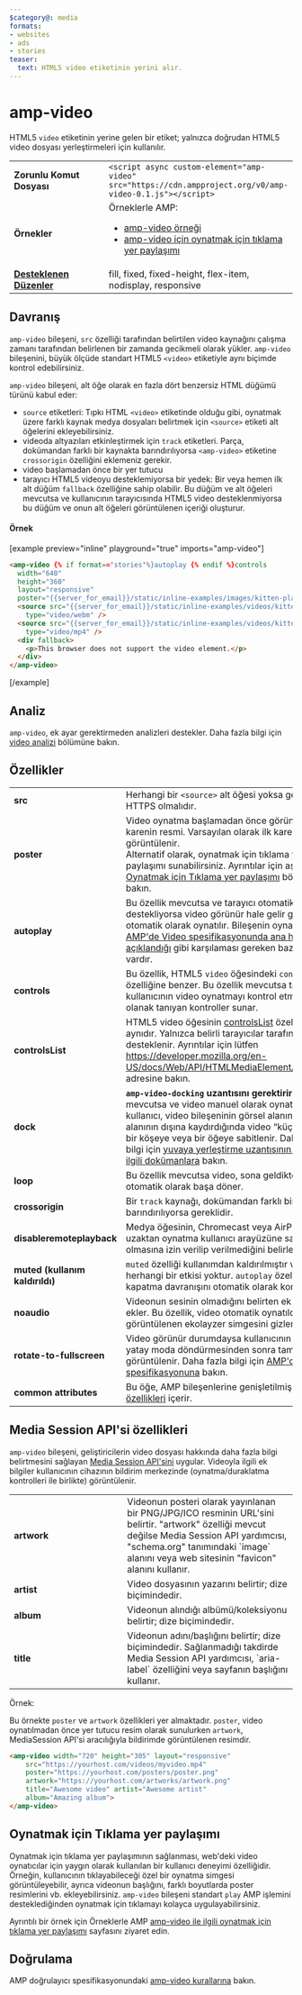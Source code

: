 ```yaml
---
$category@: media
formats:
- websites
- ads
- stories
teaser:
  text: HTML5 video etiketinin yerini alır.
---
```




<!--
       Copyright 2016 The AMP HTML Authors. All Rights Reserved.

       Licensed under the Apache License, Version 2.0 (the "License");
     you may not use this file except in compliance with the License.
     You may obtain a copy of the License at

     http://www.apache.org/licenses/LICENSE-2.0

     Unless required by applicable law or agreed to in writing, software
     distributed under the License is distributed on an "AS-IS" BASIS,
     WITHOUT WARRANTIES OR CONDITIONS OF ANY KIND, either express or implied.
     See the License for the specific language governing permissions and
     limitations under the License.
-->

# amp-video

HTML5 `video` etiketinin yerine gelen bir etiket; yalnızca doğrudan HTML5 video dosyası yerleştirmeleri için kullanılır.

<table>
  <tr>
    <td width="40%"><strong>Zorunlu Komut Dosyası</strong></td>
    <td><code>&lt;script async custom-element="amp-video" src="https://cdn.ampproject.org/v0/amp-video-0.1.js">&lt;/script></code></td>
  </tr>
  <tr>
    <td width="40%"><strong>Örnekler</strong></td>
    <td>Örneklerle AMP:<ul>
      <li><a href="https://ampbyexample.com/components/amp-video/">amp-video örneği</a></li>
      <li><a href="https://ampbyexample.com/advanced/click-to-play_overlay_for_amp-video/">amp-video için oynatmak için tıklama yer paylaşımı</a></li></ul></td>
    </tr>
    <tr>
      <td class="col-fourty"><strong><a href="https://www.ampproject.org/docs/guides/responsive/control_layout.html">Desteklenen Düzenler</a></strong></td>
      <td>fill, fixed, fixed-height, flex-item, nodisplay, responsive</td>
    </tr>
  </table>

## Davranış

`amp-video` bileşeni, `src` özelliği tarafından belirtilen video kaynağını çalışma zamanı tarafından belirlenen bir zamanda gecikmeli olarak yükler. `amp-video` bileşenini, büyük ölçüde standart HTML5 `<video>` etiketiyle aynı biçimde kontrol edebilirsiniz.

`amp-video` bileşeni, alt öğe olarak en fazla dört benzersiz HTML düğümü türünü kabul eder:

* `source` etiketleri: Tıpkı HTML `<video>` etiketinde olduğu gibi, oynatmak üzere farklı kaynak medya dosyaları belirtmek için `<source>` etiketi alt öğelerini ekleyebilirsiniz.
* videoda altyazıları etkinleştirmek için `track` etiketleri. Parça, dokümandan farklı bir kaynakta barındırılıyorsa `<amp-video>` etiketine `crossorigin` özelliğini eklemeniz gerekir.
* video başlamadan önce bir yer tutucu
* tarayıcı HTML5 videoyu desteklemiyorsa bir yedek: Bir veya hemen ilk alt düğüm `fallback` özelliğine sahip olabilir. Bu düğüm ve alt öğeleri mevcutsa ve kullanıcının tarayıcısında HTML5 video desteklenmiyorsa bu düğüm ve onun alt öğeleri görüntülenen içeriği oluşturur.

#### Örnek

[example preview="inline" playground="true" imports="amp-video"]
```html
<amp-video {% if format=='stories'%}autoplay {% endif %}controls
  width="640"
  height="360"
  layout="responsive"
  poster="{{server_for_email}}/static/inline-examples/images/kitten-playing.png">
  <source src="{{server_for_email}}/static/inline-examples/videos/kitten-playing.webm"
    type="video/webm" />
  <source src="{{server_for_email}}/static/inline-examples/videos/kitten-playing.mp4"
    type="video/mp4" />
  <div fallback>
    <p>This browser does not support the video element.</p>
  </div>
</amp-video>
```
[/example]

## Analiz

`amp-video`, ek ayar gerektirmeden analizleri destekler. Daha fazla bilgi için [video analizi](https://github.com/ampproject/amphtml/blob/master/extensions/amp-analytics/amp-video-analytics.md) bölümüne bakın.

## Özellikler

<table>
  <tr>
    <td width="40%"><strong>src</strong></td>
    <td>Herhangi bir <code>&lt;source&gt;</code> alt öğesi yoksa gereklidir. HTTPS olmalıdır.</td>
  </tr>
  <tr>
    <td width="40%"><strong>poster</strong></td>
    <td>Video oynatma başlamadan önce görüntülenecek karenin resmi. Varsayılan olarak ilk kare görüntülenir.
      <br>
        Alternatif olarak, oynatmak için tıklama yer paylaşımı sunabilirsiniz. Ayrıntılar için aşağıdaki <a href="#click-to-play-overlay">Oynatmak için Tıklama yer paylaşımı</a> bölümüne bakın.</td>
      </tr>
      <tr>
        <td width="40%"><strong>autoplay</strong></td>
        <td>Bu özellik mevcutsa ve tarayıcı otomatik oynatmayı destekliyorsa video görünür hale gelir gelmez otomatik olarak oynatılır. Bileşenin oynatılması için <a href="https://github.com/ampproject/amphtml/blob/master/spec/amp-video-interface.md#autoplay">AMP'de Video spesifikasyonunda ana hatlarıyla açıklandığı</a> gibi karşılaması gereken bazı koşullar vardır.</td>
      </tr>
      <tr>
        <td width="40%"><strong>controls</strong></td>
        <td>Bu özellik, HTML5 <code>video</code> öğesindeki <code>controls</code> özelliğine benzer. Bu özellik mevcutsa tarayıcı, kullanıcının video oynatmayı kontrol etmesine olanak tanıyan kontroller sunar.</td>
      </tr>
      <tr>
        <td width="40%"><strong>controlsList</strong></td>
        <td>HTML5 video öğesinin <a href="https://developer.mozilla.org/en-US/docs/Web/API/HTMLMediaElement/controlsList">controlsList</a> özelliği ile aynıdır. Yalnızca belirli tarayıcılar tarafından desteklenir. Ayrıntılar için lütfen <a href="https://developer.mozilla.org/en-US/docs/Web/API/HTMLMediaElement/controlsList">https://developer.mozilla.org/en-US/docs/Web/API/HTMLMediaElement/controlsList</a> adresine bakın.</td>
      </tr>
      <tr>
        <td width="40%"><strong>dock</strong></td>
        <td><strong><code>amp-video-docking</code> uzantısını gerektirir.</strong> Bu özellik mevcutsa ve video manuel olarak oynatılıyorsa kullanıcı, video bileşeninin görsel alanını görünüm alanının dışına kaydırdığında video “küçültülür” ve bir köşeye veya bir öğeye sabitlenir.
            Daha ayrıntılı bilgi için <a href="https://github.com/ampproject/amphtml/blob/master/extensions/amp-video-docking/amp-video-docking.md">yuvaya yerleştirme uzantısının kendisiyle ilgili dokümanlara</a> bakın.</td>
        </tr>
        <tr>
          <td width="40%"><strong>loop</strong></td>
          <td>Bu özellik mevcutsa video, sona geldikten sonra otomatik olarak başa döner.</td>
        </tr>
        <tr>
          <td width="40%"><strong>crossorigin</strong></td>
          <td>Bir <code>track</code> kaynağı, dokümandan farklı bir kaynakta barındırılıyorsa gereklidir.</td>
        </tr>
        <tr>
          <td width="40%"><strong>disableremoteplayback</strong></td>
          <td>Medya öğesinin, Chromecast veya AirPlay gibi uzaktan oynatma kullanıcı arayüzüne sahip olmasına izin verilip verilmediğini belirler.</td>
        </tr>
        <tr>
          <td width="40%"><strong>muted (kullanım kaldırıldı)</strong></td>
          <td><code>muted</code> özelliği kullanımdan kaldırılmıştır ve artık herhangi bir etkisi yoktur. <code>autoplay</code> özelliği, sesi kapatma davranışını otomatik olarak kontrol eder.</td>
        </tr>
        <tr>
          <td width="40%"><strong>noaudio</strong></td>
          <td>Videonun sesinin olmadığını belirten ek açıklamayı ekler. Bu özellik, video otomatik oynatıldığında görüntülenen ekolayzer simgesini gizler.</td>
        </tr>
        <tr>
          <td width="40%"><strong>rotate-to-fullscreen</strong></td>
          <td>Video görünür durumdaysa kullanıcının cihazını yatay moda döndürmesinden sonra tam ekranda görüntülenir. Daha fazla bilgi için <a href="https://github.com/ampproject/amphtml/blob/master/spec/amp-video-interface.md#rotate-to-fullscreen">AMP'de Video spesifikasyonuna</a> bakın.</td>
        </tr>
        <tr>
          <td width="40%"><strong>common attributes</strong></td>
          <td>Bu öğe, AMP bileşenlerine genişletilmiş <a href="https://www.ampproject.org/docs/reference/common_attributes">ortak özellikleri</a> içerir.</td>
        </tr>
      </table>

## Media Session API'si özellikleri

`amp-video` bileşeni, geliştiricilerin video dosyası hakkında daha fazla bilgi belirtmesini sağlayan [Media Session API'sini](https://developers.google.com/web/updates/2017/02/media-session) uygular. Videoyla ilgili ek bilgiler kullanıcının cihazının bildirim merkezinde (oynatma/duraklatma kontrolleri ile birlikte) görüntülenir.

<table>
  <tr>
    <td width="40%"><strong>artwork</strong></td>
    <td>Videonun posteri olarak yayınlanan bir PNG/JPG/ICO resminin URL'sini belirtir. "artwork" özelliği mevcut değilse Media Session API yardımcısı, "schema.org" tanımındaki `image` alanını veya web sitesinin "favicon" alanını kullanır.</td>
  </tr>
  <tr>
    <td width="40%"><strong>artist</strong></td>
    <td>Video dosyasının yazarını belirtir; dize biçimindedir.</td>
  </tr>
  <tr>
    <td width="40%"><strong>album</strong></td>
    <td>Videonun alındığı albümü/koleksiyonu belirtir; dize biçimindedir.</td>
  </tr>
  <tr>
    <td width="40%"><strong>title</strong></td>
    <td>Videonun adını/başlığını belirtir; dize biçimindedir. Sağlanmadığı takdirde Media Session API yardımcısı, `aria-label` özelliğini veya sayfanın başlığını kullanır.</td>
  </tr>
</table>

Örnek:

Bu örnekte `poster` ve `artwork` özellikleri yer almaktadır. `poster`, video oynatılmadan önce yer tutucu resim olarak sunulurken `artwork`, MediaSession API'si aracılığıyla bildirimde görüntülenen resimdir.

```html
<amp-video width="720" height="305" layout="responsive"
    src="https://yourhost.com/videos/myvideo.mp4"
    poster="https://yourhost.com/posters/poster.png"
    artwork="https://yourhost.com/artworks/artwork.png"
    title="Awesome video" artist="Awesome artist"
    album="Amazing album">
</amp-video>
```

## Oynatmak için Tıklama yer paylaşımı

Oynatmak için tıklama yer paylaşımının sağlanması, web'deki video oynatıcılar için yaygın olarak kullanılan bir kullanıcı deneyimi özelliğidir.  Örneğin, kullanıcının tıklayabileceği özel bir oynatma simgesi görüntüleyebilir, ayrıca videonun başlığını, farklı boyutlarda poster resimlerini vb. ekleyebilirsiniz.  `amp-video` bileşeni standart `play` AMP işlemini desteklediğinden oynatmak için tıklamayı kolayca uygulayabilirsiniz.

Ayrıntılı bir örnek için Örneklerle AMP [amp-video ile ilgili oynatmak için tıklama yer paylaşımı](https://ampbyexample.com/advanced/click-to-play_overlay_for_amp-video/) sayfasını ziyaret edin.

## Doğrulama

AMP doğrulayıcı spesifikasyonundaki [amp-video kurallarına](https://github.com/ampproject/amphtml/blob/master/validator/validator-main.protoascii) bakın.
